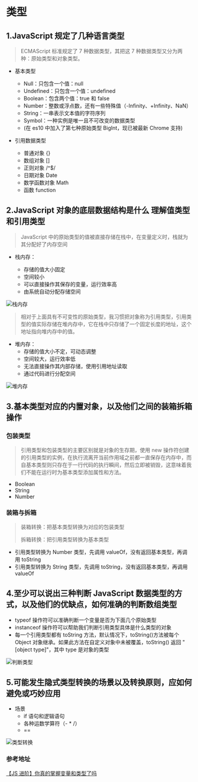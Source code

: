 # 类型

## 1.JavaScript 规定了几种语言类型

> ECMAScript 标准规定了 7 种数据类型，其把这 7 种数据类型又分为两种：原始类型和对象类型。

- 基本类型

  - Null：只包含一个值：null
  - Undefined：只包含一个值：undefined
  - Boolean：包含两个值：true 和 false
  - Number：整数或浮点数，还有一些特殊值（-Infinity、+Infinity、NaN）
  - String：一串表示文本值的字符序列
  - Symbol：一种实例是唯一且不可改变的数据类型
  - (在 es10 中加入了第七种原始类型 BigInt，现已被最新 Chrome 支持)

- 引用数据类型

  - 普通对象 {}
  - 数组对象 []
  - 正则对象 /^\$/
  - 日期对象 Date
  - 数学函数对象 Math
  - 函数 function

## 2.JavaScript 对象的底层数据结构是什么 理解值类型和引用类型

> JavaScript 中的原始类型的值被直接存储在栈中，在变量定义时，栈就为其分配好了内存空间

- 栈内存：

  - 存储的值大小固定
  - 空间较小
  - 可以直接操作其保存的变量，运行效率高
  - 由系统自动分配存储空间

![栈内存](https://weapposs.oss-cn-shenzhen.aliyuncs.com/cover/2020/08/04/62zQaxyJy66Nd1WCaOHNHBFaBmkEv4cOFNTe0APC.png)

> 相对于上面具有不可变性的原始类型，我习惯把对象称为引用类型，引用类型的值实际存储在堆内存中，它在栈中只存储了一个固定长度的地址，这个地址指向堆内存中的值。

- 堆内存：
  - 存储的值大小不定，可动态调整
  - 空间较大，运行效率低
  - 无法直接操作其内部存储，使用引用地址读取
  - 通过代码进行分配空间

![堆内存](https://weapposs.oss-cn-shenzhen.aliyuncs.com/cover/2020/08/04/HYjVkWogC8TUMaRyKZUADBEH9sfhUcgMy6u3yTR1.png)

## 3.基本类型对应的内置对象，以及他们之间的装箱拆箱操作

### 包装类型

> 引用类型和包装类型的主要区别就是对象的生存期，使用 new 操作符创建的引用类型的实例，在执行流离开当前作用域之前都一直保存在内存中，而自基本类型则只存在于一行代码的执行瞬间，然后立即被销毁，这意味着我们不能在运行时为基本类型添加属性和方法。

- Boolean
- String
- Number

### 装箱与拆箱

> 装箱转换：把基本类型转换为对应的包装类型
>
> 拆箱转换：把引用类型转换为基本类型

- 引用类型转换为 Number 类型，先调用 valueOf，没有返回基本类型，再调用 toString
- 引用类型转换为 String 类型，先调用 toString，没有返回基本类型，再调用 valueOf

## 4.至少可以说出三种判断 JavaScript 数据类型的方式，以及他们的优缺点，如何准确的判断数组类型

- typeof 操作符可以准确判断一个变量是否为下面几个原始类型
- instanceof 操作符可以帮助我们判断引用类型具体是什么类型的对象
- 每一个引用类型都有 toString 方法，默认情况下，toString()方法被每个 Object 对象继承。如果此方法在自定义对象中未被覆盖，toString() 返回 "[object type]"，其中 type 是对象的类型

![判断类型](https://weapposs.oss-cn-shenzhen.aliyuncs.com/cover/2020/08/04/V94vertfvp4M3ZgxUUup7eSozwqy9snxffvgEkk1.png)

## 5.可能发生隐式类型转换的场景以及转换原则，应如何避免或巧妙应用

- 场景
  - if 语句和逻辑语句
  - 各种运数学算符（- \* /）
  - ==

![类型转换](https://weapposs.oss-cn-shenzhen.aliyuncs.com/cover/2020/08/04/b19yqaOkAKfapmkhhnzB2RIYewSlzgBIIP4p97jm.png)

### 参考地址

[【JS 进阶】你真的掌握变量和类型了吗](https://juejin.im/post/5cec1bcff265da1b8f1aa08f#heading-9)
